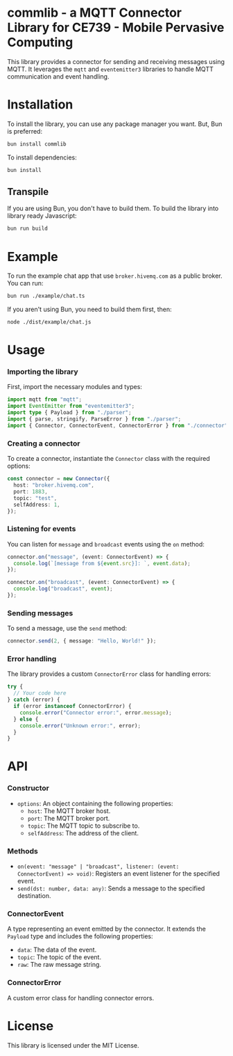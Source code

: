 # commlib - a MQTT Connector Library for CE739 - Mobile Pervasive Computing

This library provides a connector for sending and receiving messages using MQTT. It leverages the `mqtt` and `eventemitter3` libraries to handle MQTT communication and event handling.

# Installation

To install the library, you can use any package manager you want. But, Bun is preferred:

```bash
bun install commlib
```

To install dependencies:

```bash
bun install
```

## Transpile

If you are using Bun, you don't have to build them. To build the library into library ready Javascript:

```bash
bun run build
```

# Example

To run the example chat app that use `broker.hivemq.com` as a public broker. You can run:

```bash
bun run ./example/chat.ts
```

If you aren't using Bun, you need to build them first, then:

```bash
node ./dist/example/chat.js
```

# Usage

### Importing the library

First, import the necessary modules and types:

```ts
import mqtt from "mqtt";
import EventEmitter from "eventemitter3";
import type { Payload } from "./parser";
import { parse, stringify, ParseError } from "./parser";
import { Connector, ConnectorEvent, ConnectorError } from "./connector";
```

### Creating a connector

To create a connector, instantiate the `Connector` class with the required options:

```ts
const connector = new Connector({
  host: "broker.hivemq.com",
  port: 1883,
  topic: "test",
  selfAddress: 1,
});
```

### Listening for events

You can listen for `message` and `broadcast` events using the `on` method:

```ts
connector.on("message", (event: ConnectorEvent) => {
  console.log(`[message from ${event.src}]: `, event.data);
});

connector.on("broadcast", (event: ConnectorEvent) => {
  console.log("broadcast", event);
});
```

### Sending messages

To send a message, use the `send` method:

```ts
connector.send(2, { message: "Hello, World!" });
```

### Error handling

The library provides a custom `ConnectorError` class for handling errors:

```ts
try {
  // Your code here
} catch (error) {
  if (error instanceof ConnectorError) {
    console.error("Connector error:", error.message);
  } else {
    console.error("Unknown error:", error);
  }
}
```

# API

### Constructor

- `options`: An object containing the following properties:
  - `host`: The MQTT broker host.
  - `port`: The MQTT broker port.
  - `topic`: The MQTT topic to subscribe to.
  - `selfAddress`: The address of the client.

### Methods

- `on(event: "message" | "broadcast", listener: (event: ConnectorEvent) => void)`: Registers an event listener for the specified event.
- `send(dst: number, data: any)`: Sends a message to the specified destination.

### ConnectorEvent

A type representing an event emitted by the connector. It extends the `Payload` type and includes the following properties:

- `data`: The data of the event.
- `topic`: The topic of the event.
- `raw`: The raw message string.

### ConnectorError

A custom error class for handling connector errors.

# License

This library is licensed under the MIT License.
